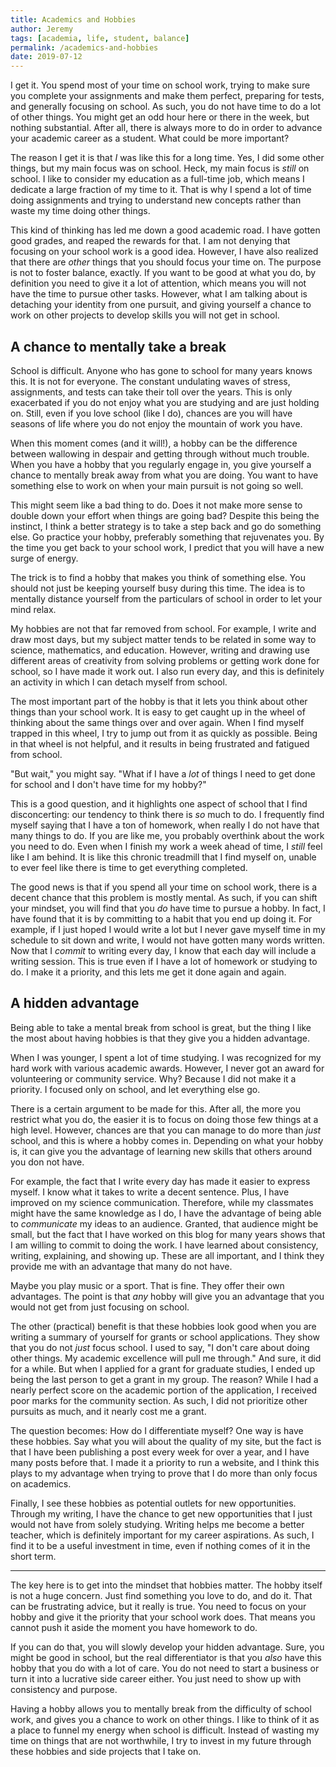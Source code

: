 ```yaml
---
title: Academics and Hobbies
author: Jeremy
tags: [academia, life, student, balance]
permalink: /academics-and-hobbies
date: 2019-07-12
---
```


I get it. You spend most of your time on school work, trying to make sure you complete your assignments and make them perfect, preparing for tests, and generally focusing on school. As such, you do not have time to do a lot of other things. You might get an odd hour here or there in the week, but nothing substantial. After all, there is always more to do in order to advance your academic career as a student. What could be more important?

The reason I get it is that *I* was like this for a long time. Yes, I did some other things, but my main focus was on school. Heck, my main focus is *still* on school. I like to consider my education as a full-time job, which means I dedicate a large fraction of my time to it. That is why I spend a lot of time doing assignments and trying to understand new concepts rather than waste my time doing other things.

This kind of thinking has led me down a good academic road. I have gotten good grades, and reaped the rewards for that. I am not denying that focusing on your school work is a good idea. However, I have also realized that there are *other* things that you should focus your time on. The purpose is not to foster balance, exactly. If you want to be good at what you do, by definition you need to give it a lot of attention, which means you will not have the time to pursue other tasks. However, what I am talking about is detaching your identity from one pursuit, and giving yourself a chance to work on other projects to develop skills you will not get in school.

## A chance to mentally take a break

School is difficult. Anyone who has gone to school for many years knows this. It is not for everyone. The constant undulating waves of stress, assignments, and tests can take their toll over the years. This is only exacerbated if you do not enjoy what you are studying and are just holding on. Still, even if you love school (like I do), chances are you will have seasons of life where you do not enjoy the mountain of work you have.

When this moment comes (and it will!), a hobby can be the difference between wallowing in despair and getting through without much trouble. When you have a hobby that you regularly engage in, you give yourself a chance to mentally break away from what you are doing. You want to have something else to work on when your main pursuit is not going so well.

This might seem like a bad thing to do. Does it not make more sense to double down your effort when things are going bad? Despite this being the instinct, I think a better strategy is to take a step back and go do something else. Go practice your hobby, preferably something that rejuvenates you. By the time you get back to your school work, I predict that you will have a new surge of energy.

The trick is to find a hobby that makes you think of something else. You should not just be keeping yourself busy during this time. The idea is to mentally distance yourself from the particulars of school in order to let your mind relax.

My hobbies are not that far removed from school. For example, I write and draw most days, but my subject matter tends to be related in some way to science, mathematics, and education. However, writing and drawing use different areas of creativity from solving problems or getting work done for school, so I have made it work out. I also run every day, and this is definitely an activity in which I can detach myself from school.

The most important part of the hobby is that it lets you think about other things than your school work. It is easy to get caught up in the wheel of thinking about the same things over and over again. When I find myself trapped in this wheel, I try to jump out from it as quickly as possible. Being in that wheel is not helpful, and it results in being frustrated and fatigued from school.

"But wait," you might say. "What if I have a *lot* of things I need to get done for school and I don't have time for my hobby?"

This is a good question, and it highlights one aspect of school that I find disconcerting: our tendency to think there is *so* much to do. I frequently find myself saying that I have a ton of homework, when really I do not have that many things to do. If you are like me, you probably overthink about the work you need to do. Even when I finish my work a week ahead of time, I *still* feel like I am behind. It is like this chronic treadmill that I find myself on, unable to ever feel like there is time to get everything completed.

The good news is that if you spend all your time on school work, there is a decent chance that this problem is mostly mental. As such, if you can shift your mindset, you will find that you *do* have time to pursue a hobby. In fact, I have found that it is by committing to a habit that you end up doing it. For example, if I just hoped I would write a lot but I never gave myself time in my schedule to sit down and write, I would not have gotten many words written. Now that I *commit* to writing every day, I know that each day will include a writing session. This is true even if I have a lot of homework or studying to do. I make it a priority, and this lets me get it done again and again.

## A hidden advantage

Being able to take a mental break from school is great, but the thing I like the most about having hobbies is that they give you a hidden advantage.

When I was younger, I spent a lot of time studying. I was recognized for my hard work with various academic awards. However, I never got an award for volunteering or community service. Why? Because I did not make it a priority. I focused only on school, and let everything else go.

There is a certain argument to be made for this. After all, the more you restrict what you do, the easier it is to focus on doing those few things at a high level. However, chances are that you can manage to do more than *just* school, and this is where a hobby comes in. Depending on what your hobby is, it can give you the advantage of learning new skills that others around you don not have.

For example, the fact that I write every day has made it easier to express myself. I know what it takes to write a decent sentence. Plus, I have improved on my science communication. Therefore, while my classmates might have the same knowledge as I do, I have the advantage of being able to *communicate* my ideas to an audience. Granted, that audience might be small, but the fact that I have worked on this blog for many years shows that I am willing to commit to doing the work. I have learned about consistency, writing, explaining, and showing up. These are all important, and I think they provide me with an advantage that many do not have.

Maybe you play music or a sport. That is fine. They offer their own advantages. The point is that *any* hobby will give you an advantage that you would not get from just focusing on school.

The other (practical) benefit is that these hobbies look good when you are writing a summary of yourself for grants or school applications. They show that you do not *just* focus school. I used to say, "I don't care about doing other things. My academic excellence will pull me through." And sure, it did for a while. But when I applied for a grant for graduate studies, I ended up being the last person to get a grant in my group. The reason? While I had a nearly perfect score on the academic portion of the application, I received poor marks for the community section. As such, I did not prioritize other pursuits as much, and it nearly cost me a grant.

The question becomes: How do I differentiate myself? One way is have these hobbies. Say what you will about the quality of my site, but the fact is that I have been publishing a post every week for over a year, and I have many posts before that. I made it a priority to run a website, and I think this plays to my advantage when trying to prove that I do more than only focus on academics.

Finally, I see these hobbies as potential outlets for new opportunities. Through my writing, I have the chance to get new opportunities that I just would not have from solely studying. Writing helps me become a better teacher, which is definitely important for my career aspirations. As such, I find it to be a useful investment in time, even if nothing comes of it in the short term.

---

The key here is to get into the mindset that hobbies matter. The hobby itself is not a huge concern. Just find something you love to do, and do it. That can be frustrating advice, but it really is true. You need to focus on your hobby and give it the priority that your school work does. That means you cannot push it aside the moment you have homework to do.

If you can do that, you will slowly develop your hidden advantage. Sure, you might be good in school, but the real differentiator is that you *also* have this hobby that you do with a lot of care. You do not need to start a business or turn it into a lucrative side career either. You just need to show up with consistency and purpose.

Having a hobby allows you to mentally break from the difficulty of school work, and gives you a chance to work on other things. I like to think of it as a place to funnel my energy when school is difficult. Instead of wasting my time on things that are not worthwhile, I try to invest in my future through these hobbies and side projects that I take on.
